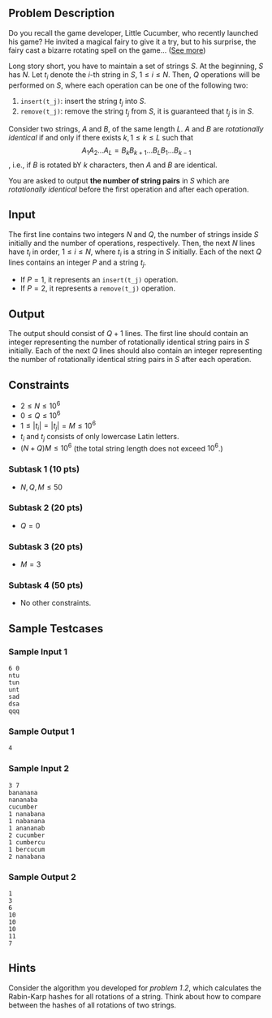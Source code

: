 ## Problem Description

Do you recall the game developer, Little Cucumber, who recently launched his game? He invited a magical fairy to give it a try, but to his surprise, the fairy cast a bizarre rotating spell on the game... ([See more](https://www.youtube.com/watch?v=dQw4w9WgXcQ))

Long story short, you have to maintain a set of strings $S$. At the beginning, $S$ has $N$. Let $t_i$ denote the $i$-th string in $S$, $1 \le i \le N$. Then, $Q$ operations will be performed on $S$, where each operation can be one of the following two:

1. `insert(t_j)`: insert the string $t_j$ into $S$.
2. `remove(t_j)`: remove the string $t_j$ from $S$, it is guaranteed that $t_j$ is in $S$. 

Consider two strings, $A$ and $B$, of the same length $L$. $A$ and $B$ are *rotationally identical* if and only if there exists $k, 1 \le k \le L$ such that 
$$
A_1A_2\dots A_L = B_kB_{k+1}\dots B_LB_1\dots B_{k-1}
$$
, i.e., if $B$ is rotated bY $k$ characters, then $A$ and $B$ are identical.

You are asked to output **the number of string pairs** in $S$ which are *rotationally identical* before the first operation and after each operation. 

## Input

The first line contains two integers $N$ and $Q$, the number of strings inside $S$ initially and the number of operations, respectively. Then, the next $N$ lines have $t_i$ in order, $1 \le i \le N$, where $t_i$ is a string in $S$ initially. Each of the next $Q$ lines contains an integer $P$ and a string $t_j$.

- If $P = 1$, it represents an `insert(t_j)` operation.
- If $P = 2$, it represents a `remove(t_j)` operation.

## Output

The output should consist of $Q+1$ lines. The first line should contain an integer representing the number of rotationally identical string pairs in $S$ initially. Each of the next $Q$ lines should also contain an integer representing the number of rotationally identical string pairs in $S$ after each operation. 

## Constraints
- $2 \le N \le 10^6$
- $0 \le Q \le 10^6$
- $1 \le |t_i| = |t_j| = M \le 10^6$
- $t_i$ and $t_j$ consists of only lowercase Latin letters.
- $(N+Q)M \le 10^6$ (the total string length does not exceed $10^6$.)

### Subtask 1 (10 pts)
- $N, Q, M \le 50$

### Subtask 2 (20 pts)
- $Q = 0$

### Subtask 3 (20 pts)
- $M = 3$

### Subtask 4 (50 pts)
- No other constraints.

## Sample Testcases
### Sample Input 1
```
6 0
ntu
tun
unt
sad
dsa
qqq
```

### Sample Output 1
```
4
```

### Sample Input 2
```
3 7
bananana
nananaba
cucumber
1 nanabana
1 nabanana
1 anananab
2 cucumber
1 cumbercu
1 bercucum
2 nanabana
```

### Sample Output 2
```
1
3
6
10
10
10
11
7
```

## Hints
<!-- The problem setter and testers had come up with three different solutions, including one linear time [determinstic algorithm](https://en.wikipedia.org/wiki/Deterministic_algorithm). You are encourage to try whatever you think may be possible, and keep on trying different approaches after receiving an AC. GLHF :-) -->

Consider the algorithm you developed for *problem 1.2*, which calculates the Rabin-Karp hashes for all rotations of a string. Think about how to compare between the hashes of all rotations of two strings.